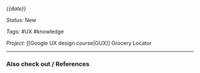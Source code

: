 *{{date}}*

*Status:* New

*Tags:* #UX #knowledge 

*Project:* [[Google UX design course|GUX]] Grocery Locator 

<hr>



### Also check out / References
